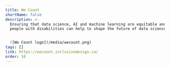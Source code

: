 ```yaml
---
title: We Count
shortName: false
description: >-
  Ensuring that data science, AI and machine learning are equitable and that
  people with disabilities can help to shape the future of data science.


  ![We Count logo](/media/wecount.png)
tags: []
link: https://wecount.inclusivedesign.ca/
order: 10
---
```

